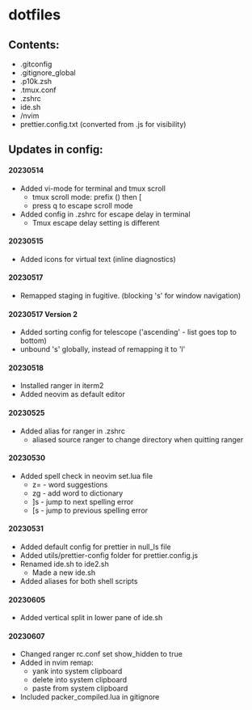 # dotfiles

## Contents:

- .gitconfig
- .gitignore_global
- .p10k.zsh
- .tmux.conf
- .zshrc
- ide.sh
- /nvim
- prettier.config.txt (converted from .js for visibility)

## Updates in config:

#### 20230514

- Added vi-mode for terminal and tmux scroll
  - tmux scroll mode: prefix (<C-t>) then [
  - press q to escape scroll mode
- Added config in .zshrc for escape delay in terminal
  - Tmux escape delay setting is different

#### 20230515

- Added icons for virtual text (inline diagnostics)

#### 20230517

- Remapped staging in fugitive. (blocking 's' for window navigation)

#### 20230517 Version 2

- Added sorting config for telescope ('ascending' - list goes top to bottom)
- unbound 's' globally, instead of remapping it to 'l'

#### 20230518

- Installed ranger in iterm2
- Added neovim as default editor

#### 20230525

- Added alias for ranger in .zshrc
  - aliased source ranger to change directory when quitting ranger

#### 20230530

- Added spell check in neovim set.lua file
  - z= - word suggestions
  - zg - add word to dictionary
  - ]s - jump to next spelling error
  - [s - jump to previous spelling error

#### 20230531

- Added default config for prettier in null_ls file
- Added utils/prettier-config folder for prettier.config.js
- Renamed ide.sh to ide2.sh
  - Made a new ide.sh
- Added aliases for both shell scripts

#### 20230605

- Added vertical split in lower pane of ide.sh

#### 20230607

- Changed ranger rc.conf set show_hidden to true
- Added in nvim remap:
  - yank into system clipboard
  - delete into system clipboard
  - paste from system clipboard
- Included packer_compiled.lua in gitignore
